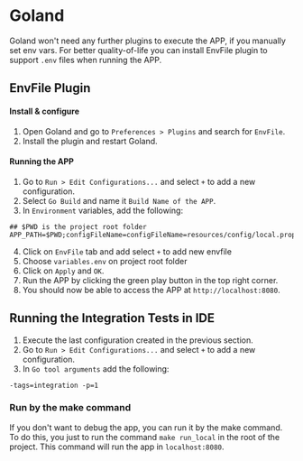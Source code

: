 # Goland

Goland won't need any further plugins to execute the APP, if you manually set env vars. For better quality-of-life you can install EnvFile plugin to support `.env` files when running the APP.

## EnvFile Plugin

#### Install & configure
1. Open Goland and go to `Preferences > Plugins` and search for `EnvFile`.
2. Install the plugin and restart Goland.

#### Running the APP
1. Go to `Run > Edit Configurations...` and select `+` to add a new configuration.
2. Select `Go Build` and name it `Build Name of the APP`.
3. In `Environment` variables, add the following:
```
## $PWD is the project root folder
APP_PATH=$PWD;configFileName=configFileName=resources/config/local.properties;SCOPE=local
```
4. Click on `EnvFile` tab and add select `+` to add new envfile
5. Choose `variables.env` on project root folder
6. Click on `Apply` and `OK`.
7. Run the APP by clicking the green play button in the top right corner.
8. You should now be able to access the APP at `http://localhost:8080`.

## Running the Integration Tests in IDE
1. Execute the last configuration created in the previous section.
2. Go to `Run > Edit Configurations...` and select `+` to add a new configuration.
3. In `Go tool arguments` add the following:

```
-tags=integration -p=1
```

### Run by the make command
If you don't want to debug the app, you can run it by the make command. To do this, you just to run the command `make run_local` in the root of the project. This command will run the app in `localhost:8080`.
